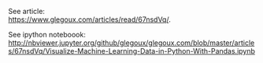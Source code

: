 See article:  
https://www.glegoux.com/articles/read/67nsdVq/.

See ipython noteboook:  
http://nbviewer.jupyter.org/github/glegoux/glegoux.com/blob/master/articles/67nsdVq/Visualize-Machine-Learning-Data-in-Python-With-Pandas.ipynb
